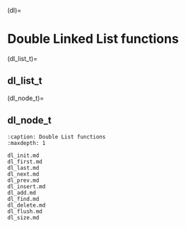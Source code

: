 (dl)=
# Double Linked List functions

(dl_list_t)=
## dl_list_t

(dl_node_t)=
## dl_node_t


```{toctree}
:caption: Double List functions
:maxdepth: 1

dl_init.md
dl_first.md
dl_last.md
dl_next.md
dl_prev.md
dl_insert.md
dl_add.md
dl_find.md
dl_delete.md
dl_flush.md
dl_size.md


```
